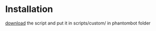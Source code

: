 # Installation
[download](https://github.com/TalkingPanda0/phantombotbstitle/releases/download/1.2/bstitle.js) the script and put it in scripts/custom/ in phantombot folder
